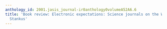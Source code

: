 ```yaml
---
anthology_id: 2001.jasis_journal-ir0anthology0volumeA52A6.6
title: 'Book review: Electronic expectations: Science journals on the Web, by Tony
  Stankus'
---
```

